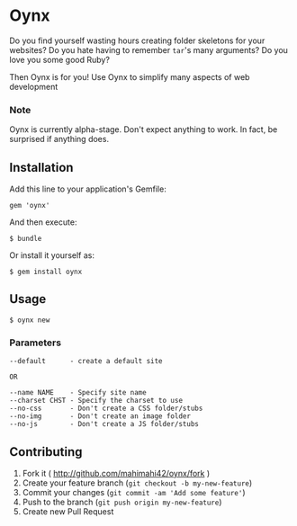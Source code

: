 # Oynx

Do you find yourself wasting hours creating folder skeletons for your websites?
Do you hate having to remember `tar`'s many arguments?
Do you love you some good Ruby?

Then Oynx is for you! Use Oynx to simplify many aspects of web development

### Note
Oynx is currently alpha-stage. Don't expect anything to work. In fact, be surprised if
anything does.

## Installation

Add this line to your application's Gemfile:

    gem 'oynx'

And then execute:

    $ bundle

Or install it yourself as:

    $ gem install oynx

## Usage

	$ oynx new

### Parameters

	--default      - create a default site

	OR

	--name NAME    - Specify site name
	--charset CHST - Specify the charset to use
	--no-css       - Don't create a CSS folder/stubs
	--no-img       - Don't create an image folder
	--no-js        - Don't create a JS folder/stubs

## Contributing

1. Fork it ( http://github.com/mahimahi42/oynx/fork )
2. Create your feature branch (`git checkout -b my-new-feature`)
3. Commit your changes (`git commit -am 'Add some feature'`)
4. Push to the branch (`git push origin my-new-feature`)
5. Create new Pull Request
